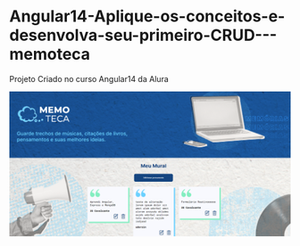 # Angular14-Aplique-os-conceitos-e-desenvolva-seu-primeiro-CRUD---memoteca
Projeto Criado no curso Angular14 da Alura

![print screen](https://github.com/adcavalcant/Angular14-Aplique-os-conceitos-e-desenvolva-seu-primeiro-CRUD---memoteca-/blob/master/frontend/src/assets/imagens/printscreen.png)
